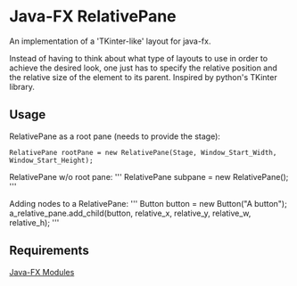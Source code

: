# Java-FX RelativePane
An implementation of a 'TKinter-like' layout for java-fx.

Instead of having to think about what type of layouts to use in order to achieve the desired look, one just has to specify the relative position and the relative size of the element to its parent. Inspired by python's TKinter library.

## Usage 
RelativePane as a root pane (needs to provide the stage):
```
RelativePane rootPane = new RelativePane(Stage, Window_Start_Width, Window_Start_Height);
```

RelativePane w/o root pane:
'''
RelativePane subpane = new RelativePane();
'''

Adding nodes to a RelativePane:
'''
Button button = new Button("A button");
a_relative_pane.add_child(button, relative_x, relative_y, relative_w, relative_h);
'''

## Requirements
[Java-FX Modules](https://gluonhq.com/products/javafx/)
